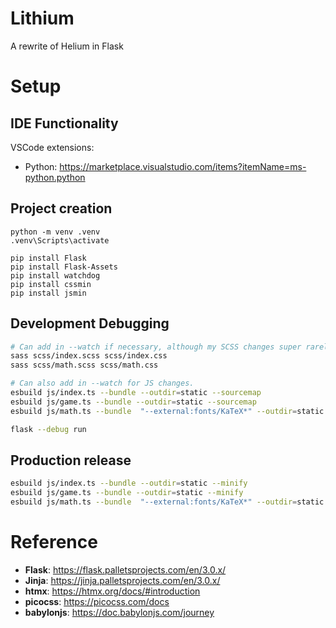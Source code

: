 # Lithium
A rewrite of Helium in Flask

# Setup

## IDE Functionality
VSCode extensions:
- Python: https://marketplace.visualstudio.com/items?itemName=ms-python.python

## Project creation
```batch
python -m venv .venv
.venv\Scripts\activate
```

```batch
pip install Flask
pip install Flask-Assets
pip install watchdog
pip install cssmin
pip install jsmin
```

## Development Debugging
```bash
# Can add in --watch if necessary, although my SCSS changes super rarely.
sass scss/index.scss scss/index.css
sass scss/math.scss scss/math.css

# Can also add in --watch for JS changes.
esbuild js/index.ts --bundle --outdir=static --sourcemap
esbuild js/game.ts --bundle --outdir=static --sourcemap
esbuild js/math.ts --bundle  "--external:fonts/KaTeX*" --outdir=static --sourcemap 

flask --debug run
```

## Production release
```bash
esbuild js/index.ts --bundle --outdir=static --minify
esbuild js/game.ts --bundle --outdir=static --minify
esbuild js/math.ts --bundle  "--external:fonts/KaTeX*" --outdir=static --minify
```

# Reference
- **Flask**: https://flask.palletsprojects.com/en/3.0.x/
- **Jinja**: https://jinja.palletsprojects.com/en/3.0.x/
- **htmx**: https://htmx.org/docs/#introduction
- **picocss**: https://picocss.com/docs
- **babylonjs**: https://doc.babylonjs.com/journey

